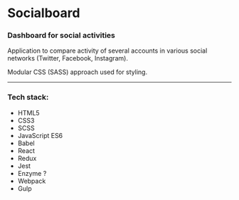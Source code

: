 # Socialboard
### Dashboard for social activities

Application to compare activity of several accounts in various social networks (Twitter, Facebook, Instagram).

Modular CSS (SASS) approach used for styling.

---

### Tech stack:
* HTML5
* CSS3
* SCSS
* JavaScript ES6
* Babel
* React
* Redux
* Jest
* Enzyme ?
* Webpack
* Gulp
